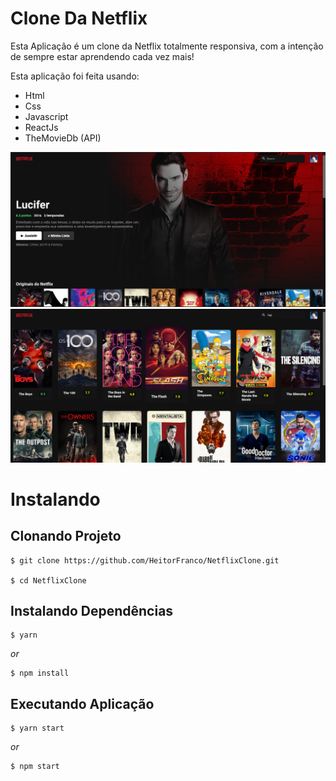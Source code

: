 # Clone Da Netflix

Esta Aplicação é um clone da Netflix totalmente responsiva, com a intenção de sempre estar aprendendo cada vez mais!

Esta aplicação foi feita usando:

- Html
- Css
- Javascript
- ReactJs
- TheMovieDb (API)

<img src="https://github.com/HeitorFranco/NetflixClone/blob/main/github/ScreenShot.PNG"/>
<img src="https://github.com/HeitorFranco/NetflixClone/blob/main/github/ScreenShot2.PNG"/>

# Instalando

## Clonando Projeto

```
$ git clone https://github.com/HeitorFranco/NetflixClone.git

$ cd NetflixClone
```

## Instalando Dependências

```
$ yarn
```

_or_

```
$ npm install
```

## Executando Aplicação

```
$ yarn start
```

_or_

```
$ npm start
```
